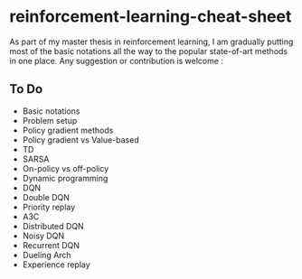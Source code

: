# reinforcement-learning-cheat-sheet
As part of my master thesis in reinforcement learning, I am gradually putting most of the basic notations all the way to the popular state-of-art methods in one place. Any suggestion or contribution is welcome :

## To Do 
* Basic notations
* Problem setup
* Policy gradient methods
* Policy gradient vs Value-based
* TD
* SARSA
* On-policy vs off-policy
* Dynamic programming
* DQN
* Double DQN
* Priority replay
* A3C
* Distributed DQN
* Noisy DQN
* Recurrent DQN
* Dueling Arch
* Experience replay
